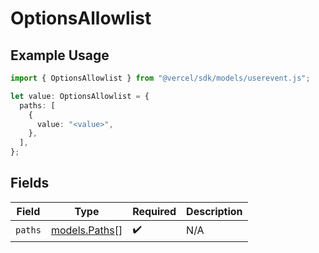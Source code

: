 # OptionsAllowlist

## Example Usage

```typescript
import { OptionsAllowlist } from "@vercel/sdk/models/userevent.js";

let value: OptionsAllowlist = {
  paths: [
    {
      value: "<value>",
    },
  ],
};
```

## Fields

| Field                                | Type                                 | Required                             | Description                          |
| ------------------------------------ | ------------------------------------ | ------------------------------------ | ------------------------------------ |
| `paths`                              | [models.Paths](../models/paths.md)[] | :heavy_check_mark:                   | N/A                                  |